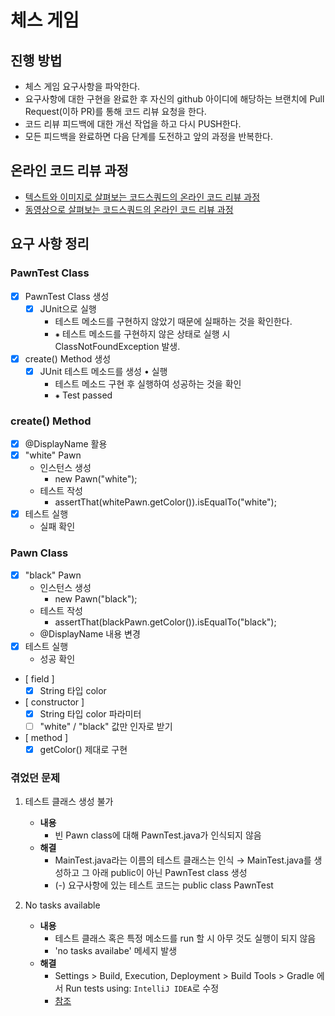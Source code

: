 # 체스 게임
## 진행 방법
* 체스 게임 요구사항을 파악한다.
* 요구사항에 대한 구현을 완료한 후 자신의 github 아이디에 해당하는 브랜치에 Pull Request(이하 PR)를 통해 코드 리뷰 요청을 한다.
* 코드 리뷰 피드백에 대한 개선 작업을 하고 다시 PUSH한다.
* 모든 피드백을 완료하면 다음 단계를 도전하고 앞의 과정을 반복한다.

## 온라인 코드 리뷰 과정
* [텍스트와 이미지로 살펴보는 코드스쿼드의 온라인 코드 리뷰 과정](https://github.com/code-squad/codesquad-docs/blob/master/codereview/README.md)
* [동영상으로 살펴보는 코드스쿼드의 온라인 코드 리뷰 과정](https://youtu.be/a5c9ku-_fok)

## 요구 사항 정리

### PawnTest Class
- [X] PawnTest Class 생성
    - [X] JUnit으로 실행 
        - 테스트 메소드를 구현하지 않았기 때문에 실패하는 것을 확인한다.
        - ⁕ 테스트 메소드를 구현하지 않은 상태로 실행 시 ClassNotFoundException 발생.
- [X] create() Method 생성
    - [X] JUnit 테스트 메소드를 생성 • 실행
        - 테스트 메소드 구현 후 실행하여 성공하는 것을 확인
        - ⁕ Test passed

### create() Method
- [X] @DisplayName 활용
- [X] "white" Pawn
    -  인스턴스 생성
        - new Pawn("white");
    - 테스트 작성
        - assertThat(whitePawn.getColor()).isEqualTo("white");
- [X] 테스트 실행
    - 실패 확인

### Pawn Class
- [X] "black" Pawn
    -  인스턴스 생성
        - new Pawn("black");
    - 테스트 작성
        - assertThat(blackPawn.getColor()).isEqualTo("black");
    - @DisplayName 내용 변경
- [X] 테스트 실행
  - 성공 확인

- [ field ]
    - [X] String 타입 color
- [ constructor ]
    - [X] String 타입 color 파라미터
    - [ ] "white" / "black" 값만 인자로 받기
- [ method ]
    - [X] getColor() 제대로 구현
    
### 겪었던 문제
1. 테스트 클래스 생성 불가
   - **내용**
     - 빈 Pawn class에 대해 PawnTest.java가 인식되지 않음 
   - **해결** 
     - MainTest.java라는 이름의 테스트 클래스는 인식 → MainTest.java를 생성하고 그 아래 public이 아닌 PawnTest class 생성
     - (-) 요구사항에 있는 테스트 코드는 public class PawnTest
    
2. No tasks available
    - **내용** 
      - 테스트 클래스 혹은 특정 메소드를 run 할 시 아무 것도 실행이 되지 않음
      - 'no tasks availabe' 메세지 발생
    - **해결**
        -  Settings > Build, Execution, Deployment > Build Tools > Gradle 에서 Run tests using: `IntelliJ IDEA`로 수정
        - [참조](https://stackoverflow.com/questions/57908805/no-tasks-available-when-executing-junit-runner-class)
    


    

